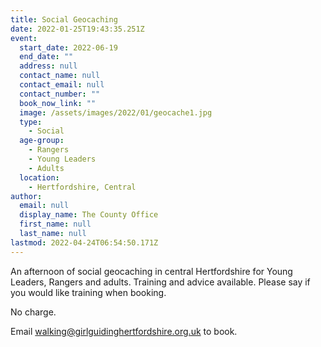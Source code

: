 ```yaml
---
title: Social Geocaching
date: 2022-01-25T19:43:35.251Z
event:
  start_date: 2022-06-19
  end_date: ""
  address: null
  contact_name: null
  contact_email: null
  contact_number: ""
  book_now_link: ""
  image: /assets/images/2022/01/geocache1.jpg
  type:
    - Social
  age-group:
    - Rangers
    - Young Leaders
    - Adults
  location:
    - Hertfordshire, Central
author:
  email: null
  display_name: The County Office
  first_name: null
  last_name: null
lastmod: 2022-04-24T06:54:50.171Z
---
```


An afternoon of social geocaching in central Hertfordshire for Young Leaders, Rangers and adults.  Training and advice available.  Please say if you would like training when booking.

No charge.

Email <walking@girlguidinghertfordshire.org.uk> to book.
